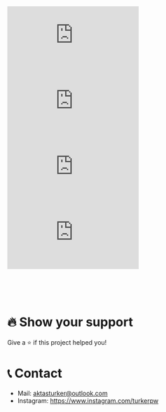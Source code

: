 [![stars](https://img.shields.io/github/stars/Trker4ktas/README.md?color=yellow&logo=github&style=for-the-badge)](https://github.com/Trker4ktas/README.md)
[![license](https://img.shields.io/github/license/Trker4ktas/README.md?logo=github&style=for-the-badge)](https://github.com/Trker4ktas/readme.md)
[![forks](https://img.shields.io/github/forks/Trker4ktas/README.md?color=green&logo=github&style=for-the-badge)](https://github.com/Trker4ktas/README.md)
[![issues](https://img.shields.io/github/issues/Trker4ktas/README.md?color=red&logo=github&style=for-the-badge)](https://github.com/Trker4ktas/README.md)

<p align="center">
  <p align="center">
    <br />
    <br />
    <br />
  
  </p>
</p>

# 🔥 Show your support

Give a ⭐️ if this project helped you!

# 📞 Contact

-   Mail: aktasturker@outlook.com
-   Instagram: https://www.instagram.com/turkerpw
